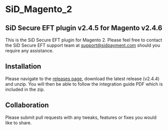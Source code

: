 # SiD_Magento_2
## SiD Secure EFT plugin v2.4.5 for Magento v2.4.6

This is the SiD Secure EFT plugin for Magento 2. Please feel free to contact the SiD Secure EFT support team at support@sidpayment.com should you require any assistance.

## Installation

Please navigate to the [releases page](https://github.com/SiD-Secure-EFT/SiD_Magento_2/releases), download the latest release (v2.4.4) and unzip. You will then be able to follow the integration guide PDF which is included in the zip.

## Collaboration

Please submit pull requests with any tweaks, features or fixes you would like to share.
